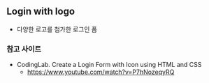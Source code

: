 ## Login with logo

- 다양한 로고를 첨가한 로그인 폼

### 참고 사이트

- CodingLab. Create a Login Form with Icon using HTML and CSS
  - https://www.youtube.com/watch?v=P7hNozeqyRQ
